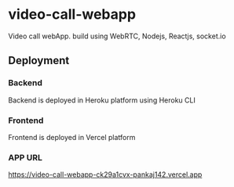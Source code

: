 # video-call-webapp
Video call webApp. build using WebRTC, Nodejs, Reactjs, socket.io


## Deployment
### Backend
Backend is deployed in Heroku platform using Heroku CLI

### Frontend
Frontend is deployed in Vercel platform

### APP URL 
https://video-call-webapp-ck29a1cvx-pankaj142.vercel.app

